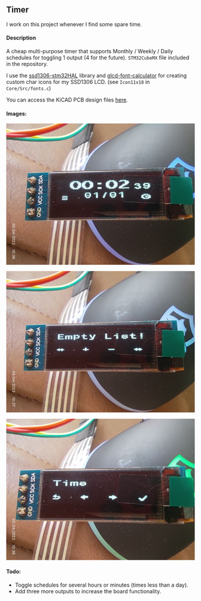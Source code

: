 ## Timer
I work on this project whenever I find some spare time.

#### Description
A cheap multi-purpose timer that supports Monthly / Weekly / Daily schedules for toggling 1 output (4 for the future). `STM32CubeMX` file included in the repository.

I use the <a href="https://github.com/4ilo/ssd1306-stm32HAL" target="_blank">ssd1306-stm32HAL</a> library and <a href="https://github.com/the-this-pointer/glcd-font-calculator" target="_blank">glcd-font-calculator</a> for creating custom char icons for my SSD1306 LCD. (see `Icon11x18` in `Core/Src/fonts.c`)

You can access the KiCAD PCB design files <a href="https://github.com/the-this-pointer/timer-board-stm32f103-hw-2" target="_blank">here</a>.

#### Images:

![Main Screen](images/1683184317988_2.jpg)

![Time List](images/1683184317978_2.jpg)

![Time Setting](images/1683184317955_2.jpg)

#### Todo:

- Toggle schedules for several hours or minutes (times less than a day).
- Add three more outputs to increase the board functionality.
